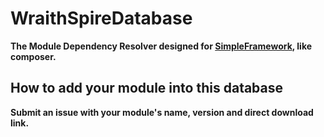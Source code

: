 WraithSpireDatabase
===================

__The Module Dependency Resolver designed for [SimpleFramework](https://github.com/PeratX/SimpleFramework), like composer.__

How to add your module into this database
-------------------
__Submit an issue with your module's name, version and direct download link.__